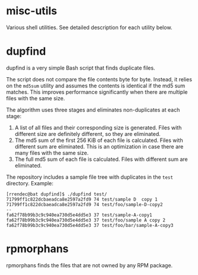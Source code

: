 misc-utils
==========

Various shell utilities. See detailed description for each utility below.

# dupfind

dupfind is a very simple Bash script that finds duplicate files.

The script does not compare the file contents byte for byte. Instead, it relies
on the `md5sum` utility and assumes the contents is identical if the md5 sum
matches.  This improves performance significantly when there are multiple files
with the same size.

The algorithm uses three stages and eliminates non-duplicates at each stage:
1. A list of all files and their corresponding size is generated. Files with
   different size are definitely different, so they are eliminated.
2. The md5 sum of the first 256 KiB of each file is calculated. Files with
   different sum are eliminated. This is an optimization in case there are many
   files with the same size.
3. The full md5 sum of each file is calculated. Files with different sum are
   eliminated.

The repository includes a sample file tree with duplicates in the `test`
directory. Example:
```
[rrendec@bat dupfind]$ ./dupfind test/
71799ff1c822dcbaeadca8e2597a2fd9 74 test/sample D  copy 1
71799ff1c822dcbaeadca8e2597a2fd9 74 test/foo/sample-D-copy2
--
fa62f78b99b3c9c940ea730d5e4dd5e3 37 test/sample-A-copy1
fa62f78b99b3c9c940ea730d5e4dd5e3 37 test/foo/sample A copy 2
fa62f78b99b3c9c940ea730d5e4dd5e3 37 test/foo/bar/sample-A-copy3
```

# rpmorphans

rpmorphans finds the files that are not owned by any RPM package.
